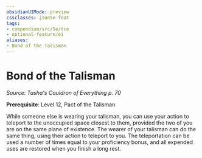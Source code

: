 ```yaml
---
obsidianUIMode: preview
cssclasses: json5e-feat
tags:
- compendium/src/5e/tce
- optional-feature/ei
aliases:
- Bond of the Talisman
---
```

# Bond of the Talisman
*Source: Tasha's Cauldron of Everything p. 70*  

**Prerequisite**: Level 12, Pact of the Talisman

While someone else is wearing your talisman, you can use your action to teleport to the unoccupied space closest to them, provided the two of you are on the same plane of existence. The wearer of your talisman can do the same thing, using their action to teleport to you. The teleportation can be used a number of times equal to your proficiency bonus, and all expended uses are restored when you finish a long rest.